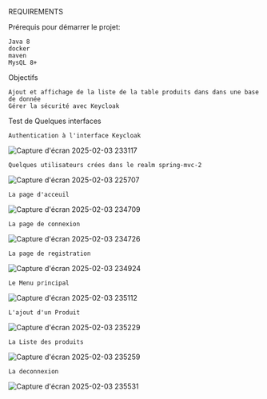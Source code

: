 REQUIREMENTS

Prérequis pour démarrer le projet:

    Java 8
    docker 
    maven
    MysQL 8+
Objectifs

    Ajout et affichage de la liste de la table produits dans dans une base de donnée
    Gérer la sécurité avec Keycloak

Test de Quelques interfaces

    Authentication à l'interface Keycloak
![Capture d'écran 2025-02-03 233117](https://github.com/user-attachments/assets/252647a5-312a-4349-a2a9-87482bdc68c1)

    Quelques utilisateurs crées dans le realm spring-mvc-2
![Capture d'écran 2025-02-03 225707](https://github.com/user-attachments/assets/dc7964b3-bb8b-4854-98e5-0984ef44a733)

    La page d'acceuil
![Capture d'écran 2025-02-03 234709](https://github.com/user-attachments/assets/34dbb5a9-f94d-4c84-a830-81a8fd981b25)

    La page de connexion
![Capture d'écran 2025-02-03 234726](https://github.com/user-attachments/assets/bbc88b43-4a09-4fe9-8ed9-9d9de88fbcce)

    La page de registration
![Capture d'écran 2025-02-03 234924](https://github.com/user-attachments/assets/46b93d9d-8191-487d-9815-17685281e693)

    Le Menu principal
    
![Capture d'écran 2025-02-03 235112](https://github.com/user-attachments/assets/34f733d7-c9b5-495f-89f0-a7cd20bed7ad)

    L'ajout d'un Produit
![Capture d'écran 2025-02-03 235229](https://github.com/user-attachments/assets/bc06badb-377a-495b-b8b9-31dfedf39524)

    La Liste des produits
![Capture d'écran 2025-02-03 235259](https://github.com/user-attachments/assets/8ced49c0-96df-41b7-a113-147eb7c73131)

    La deconnexion
![Capture d'écran 2025-02-03 235531](https://github.com/user-attachments/assets/e3f163ef-94ba-45bd-b1ff-9675d0ef3269)






